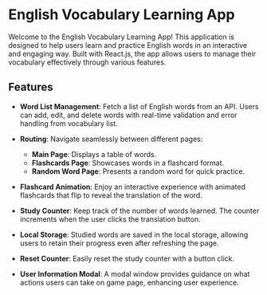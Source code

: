 # English Vocabulary Learning App

Welcome to the English Vocabulary Learning App! This application is designed to help users learn and practice English words in an interactive and engaging way. Built with React.js, the app allows users to manage their vocabulary effectively through various features.

## Features

- **Word List Management**: Fetch a list of English words from an API. Users can add, edit, and delete words with real-time validation and error handling from  vocabulary list.
  
- **Routing**: Navigate seamlessly between different pages:
  - **Main Page**: Displays a table of words.
  - **Flashcards Page**: Showcases words in a flashcard format.
  - **Random Word Page**: Presents a random word for quick practice.

- **Flashcard Animation**: Enjoy an interactive experience with animated flashcards that flip to reveal the translation of the word.

- **Study Counter**: Keep track of the number of words learned. The counter increments when the user clicks the translation button.

- **Local Storage**: Studied words are saved in the local storage, allowing users to retain their progress even after refreshing the page.

- **Reset Counter**: Easily reset the study counter with a button click.

- **User  Information Modal**: A modal window provides guidance on what actions users can take on game page, enhancing user experience.







